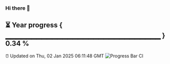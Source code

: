 ### Hi there 👋
⏳ Year progress { ▁▁▁▁▁▁▁▁▁▁▁▁▁▁▁▁▁▁▁▁▁▁▁▁▁▁▁▁▁▁ } 0.34 %
---
⏰ Updated on Thu, 02 Jan 2025 06:11:48 GMT
![Progress Bar CI](https://github.com/Moyi321/Moyi321/workflows/Progress%20Bar%20CI/badge.svg)
